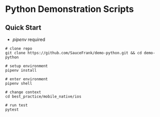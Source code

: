 # Python Demonstration Scripts


## Quick Start

- _pipenv_ required

```
# clone repo
git clone https://github.com/SauceFrank/demo-python.git && cd demo-python

# setup environment
pipenv install

# enter environment
pipenv shell

# change context
cd best_practice/mobile_native/ios

# run test
pytest
```
